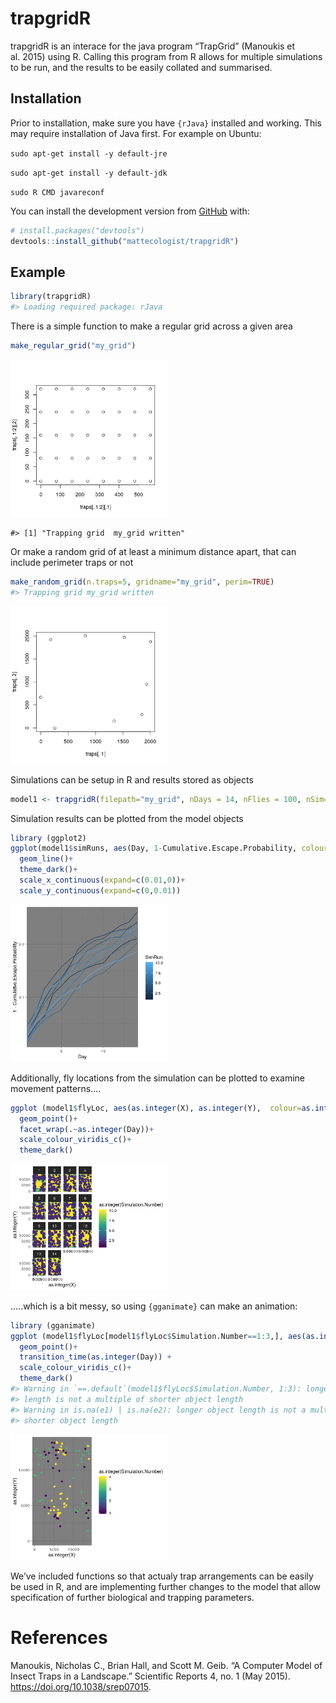 
<!-- README.md is generated from README.Rmd. Please edit that file -->

# trapgridR

<!-- badges: start -->

<!-- badges: end -->

trapgridR is an interace for the java program “TrapGrid” (Manoukis et
al. 2015) using R. Calling this program from R allows for multiple
simulations to be run, and the results to be easily collated and
summarised.

## Installation

Prior to installation, make sure you have `{rJava}` installed and
working. This may require installation of Java first. For example on
Ubuntu:

`sudo apt-get install -y default-jre`

`sudo apt-get install -y default-jdk`

`sudo R CMD javareconf`

You can install the development version from
[GitHub](https://github.com/) with:

``` r
# install.packages("devtools")
devtools::install_github("mattecologist/trapgridR")
```

## Example

``` r
library(trapgridR)
#> Loading required package: rJava
```

There is a simple function to make a regular grid across a given area

``` r
make_regular_grid("my_grid")
```

<img src="man/figures/README-unnamed-chunk-2-1.png" width="50%" />

    #> [1] "Trapping grid  my_grid written"

Or make a random grid of at least a minimum distance apart, that can
include perimeter traps or not

``` r
make_random_grid(n.traps=5, gridname="my_grid", perim=TRUE)
#> Trapping grid my_grid written
```

<img src="man/figures/README-unnamed-chunk-3-1.png" width="50%" />

Simulations can be setup in R and results stored as
objects

``` r
model1 <- trapgridR(filepath="my_grid", nDays = 14, nFlies = 100, nSim=10, D=10^5)
```

Simulation results can be plotted from the model objects

``` r
library (ggplot2)
ggplot(model1$simRuns, aes(Day, 1-Cumulative.Escape.Probability, colour=SimRun, group=SimRun))+
  geom_line()+
  theme_dark()+
  scale_x_continuous(expand=c(0.01,0))+
  scale_y_continuous(expand=c(0,0.01))
```

<img src="man/figures/README-plot of simulation results-1.png" width="50%" />

Additionally, fly locations from the simulation can be plotted to
examine movement
patterns….

``` r
ggplot (model1$flyLoc, aes(as.integer(X), as.integer(Y),  colour=as.integer(Simulation.Number)))+
  geom_point()+
  facet_wrap(.~as.integer(Day))+
  scale_colour_viridis_c()+
  theme_dark()
```

<img src="man/figures/README-unnamed-chunk-5-1.png" width="50%" />

…..which is a bit messy, so using `{gganimate}` can make an animation:

``` r
library (gganimate)
ggplot (model1$flyLoc[model1$flyLoc$Simulation.Number==1:3,], aes(as.integer(X), as.integer(Y),  colour=as.integer(Simulation.Number)))+
  geom_point()+
  transition_time(as.integer(Day)) +
  scale_colour_viridis_c()+
  theme_dark()
#> Warning in `==.default`(model1$flyLoc$Simulation.Number, 1:3): longer object
#> length is not a multiple of shorter object length
#> Warning in is.na(e1) | is.na(e2): longer object length is not a multiple of
#> shorter object length
```

<img src="man/figures/README-unnamed-chunk-6-1.gif" width="50%" />

We’ve included functions so that actualy trap arrangements can be easily
be used in R, and are implementing further changes to the model that
allow specification of further biological and trapping parameters.

# References

Manoukis, Nicholas C., Brian Hall, and Scott M. Geib. “A Computer Model
of Insect Traps in a Landscape.” Scientific Reports 4, no. 1 (May 2015).
<https://doi.org/10.1038/srep07015>.
